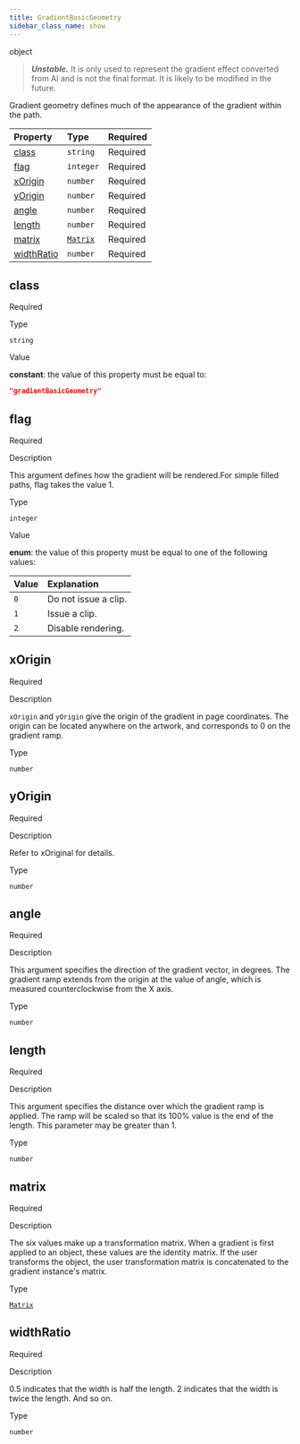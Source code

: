 ```yaml
---
title: GradientBasicGeometry
sidebar_class_name: show
---
```


<div className="section-type">

<div className="badge-type">object</div>

</div>

> ***Unstable.*** It is only used to represent the gradient effect converted from AI and is not the final format. It is likely to be modified in the future.

Gradient geometry defines much of the appearance of the gradient within the path.

<div className="property-preview">

<div className="property-table">

| Property                  | Type                                     | Required                                            |
| :------------------------ | :--------------------------------------- | :-------------------------------------------------- |
| [class](#class)           | `string`                                 | <span className="property-required">Required</span> |
| [flag](#flag)             | `integer`                                | <span className="property-required">Required</span> |
| [xOrigin](#xorigin)       | `number`                                 | <span className="property-required">Required</span> |
| [yOrigin](#yorigin)       | `number`                                 | <span className="property-required">Required</span> |
| [angle](#angle)           | `number`                                 | <span className="property-required">Required</span> |
| [length](#length)         | `number`                                 | <span className="property-required">Required</span> |
| [matrix](#matrix)         | [`Matrix`](/specs/vectorgraphics/matrix) | <span className="property-required">Required</span> |
| [widthRatio](#widthratio) | `number`                                 | <span className="property-required">Required</span> |

</div>

</div>

<div className="property">

<div className="property-heading">

## class

<span className="property-required">Required</span>

</div>

<div className="property-item">

Type

`string`

</div>

<div className="property-item">

Value

<div className="value-description">

**constant**: the value of this property must be equal to:

```json
"gradientBasicGeometry"
```

</div>

</div>

</div>

<div className="property">

<div className="property-heading">

## flag

<span className="property-required">Required</span>

</div>

<div className="property-item">

Description

This argument defines how the gradient will be rendered.For simple filled paths, flag takes the value 1.

</div>

<div className="property-item">

Type

`integer`

</div>

<div className="property-item">

Value

<div className="value-description">

**enum**: the value of this property must be equal to one of the following values:

| Value | Explanation                                                  |
| :---- | :----------------------------------------------------------- |
| `0`   | <div className="enum-description">Do not issue a clip.</div> |
| `1`   | <div className="enum-description">Issue a clip.</div>        |
| `2`   | <div className="enum-description">Disable rendering.</div>   |

</div>

</div>

</div>

<div className="property">

<div className="property-heading">

## xOrigin

<span className="property-required">Required</span>

</div>

<div className="property-item">

Description

`xOrigin` and `yOrigin` give the origin of the gradient in page coordinates. The origin can be located anywhere on the artwork, and corresponds to 0 on the gradient ramp.

</div>

<div className="property-item">

Type

`number`

</div>

</div>

<div className="property">

<div className="property-heading">

## yOrigin

<span className="property-required">Required</span>

</div>

<div className="property-item">

Description

Refer to xOriginal for details.

</div>

<div className="property-item">

Type

`number`

</div>

</div>

<div className="property">

<div className="property-heading">

## angle

<span className="property-required">Required</span>

</div>

<div className="property-item">

Description

This argument specifies the direction of the gradient vector, in degrees. The gradient ramp extends from the origin at the value of angle, which is measured counterclockwise from the X axis.

</div>

<div className="property-item">

Type

`number`

</div>

</div>

<div className="property">

<div className="property-heading">

## length

<span className="property-required">Required</span>

</div>

<div className="property-item">

Description

This argument specifies the distance over which the gradient ramp is applied. The ramp will be scaled so that its 100% value is the end of the length. This parameter may be greater than 1.

</div>

<div className="property-item">

Type

`number`

</div>

</div>

<div className="property">

<div className="property-heading">

## matrix

<span className="property-required">Required</span>

</div>

<div className="property-item">

Description

The six values make up a transformation matrix.
When a gradient is first applied to an object, these values are the identity matrix.
If the user transforms the object, the user transformation matrix is concatenated to the gradient instance's matrix.

</div>

<div className="property-item">

Type

[`Matrix`](/specs/vectorgraphics/matrix)

</div>

</div>

<div className="property">

<div className="property-heading">

## widthRatio

<span className="property-required">Required</span>

</div>

<div className="property-item">

Description

0.5 indicates that the width is half the length.
2 indicates that the width is twice the length.
And so on.

</div>

<div className="property-item">

Type

`number`

</div>

</div>
